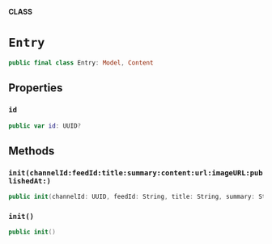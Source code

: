 **CLASS**

# `Entry`

```swift
public final class Entry: Model, Content
```

## Properties
### `id`

```swift
public var id: UUID?
```

## Methods
### `init(channelId:feedId:title:summary:content:url:imageURL:publishedAt:)`

```swift
public init(channelId: UUID, feedId: String, title: String, summary: String, content: String?, url: String, imageURL: String?, publishedAt: Date)
```

### `init()`

```swift
public init()
```
